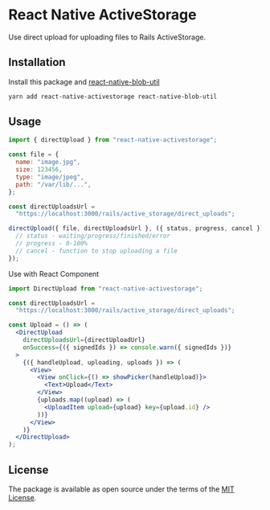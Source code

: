 # React Native ActiveStorage

Use direct upload for uploading files to Rails ActiveStorage.

## Installation

Install this package and [react-native-blob-util](react-native-blob-util)

```sh
yarn add react-native-activestorage react-native-blob-util
```

## Usage

```js
import { directUpload } from "react-native-activestorage";

const file = {
  name: "image.jpg",
  size: 123456,
  type: "image/jpeg",
  path: "/var/lib/...",
};

const directUploadsUrl =
  "https://localhost:3000/rails/active_storage/direct_uploads";

directUpload({ file, directUploadsUrl }, ({ status, progress, cancel }) => {
  // status - waiting/progress/finished/error
  // progress - 0-100%
  // cancel - function to stop uploading a file
});
```

Use with React Component

```jsx
import DirectUpload from "react-native-activestorage";

const directUploadsUrl =
  "https://localhost:3000/rails/active_storage/direct_uploads";

const Upload = () => (
  <DirectUpload
    directUploadsUrl={directUploadUrl}
    onSuccess={({ signedIds }) => console.warn({ signedIds })}
  >
    {({ handleUpload, uploading, uploads }) => (
      <View>
        <View onClick={() => showPicker(handleUpload)}>
          <Text>Upload</Text>
        </View>
        {uploads.map((upload) => (
          <UploadItem upload={upload} key={upload.id} />
        ))}
      </View>
    )}
  </DirectUpload>
);
```

## License

The package is available as open source under the terms of the [MIT License][license].

[license]: https://raw.githubusercontent.com/jpalumickas/react-native-activestorage/master/LICENSE
[react-native-blob-util]: https://github.com/RonRadtke/react-native-blob-util
